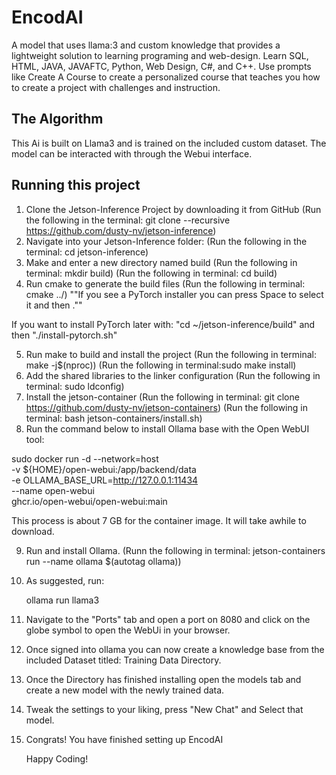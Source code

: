 # EncodAI
A model that uses llama:3 and custom knowledge that provides a lightweight solution to learning programing and web-design. Learn SQL, HTML, JAVA, JAVAFTC, Python, Web Design, C#, and C++. Use prompts like Create A Course to create a personalized course that teaches you how to create a project with challenges and instruction. 

## The Algorithm

This Ai is built on Llama3 and is trained on the included custom dataset. The model can be interacted with through the Webui interface.

## Running this project

1. Clone the Jetson-Inference Project by downloading it from GitHub
   (Run the following in the terminal: git clone --recursive https://github.com/dusty-nv/jetson-inference)
2. Navigate into your Jetson-Inference folder:
   (Run the following in the terminal: cd jetson-inference)
3. Make and enter a new directory named build
   (Run the following in terminal: mkdir build)
   (Run the following in terminal: cd build)
4. Run cmake to generate the build files
   (Run the following in terminal: cmake ../)
   ""If you see a PyTorch installer you can press Space to select it and then <Ok>.""
   
If you want to install PyTorch later with: "cd ~/jetson-inference/build" and then "./install-pytorch.sh"

5. Run make to build and install the project
   (Run the following in terminal: make -j$(nproc))
   (Run the following in terminal:sudo make install)
6. Add the shared libraries to the linker configuration
   (Run the following in terminal: sudo ldconfig)
7. Install the jetson-container
   (Run the following in terminal: git clone https://github.com/dusty-nv/jetson-containers)
   (Run the following in terminal: bash jetson-containers/install.sh)
8. Run the command below to install Ollama base with the Open WebUI tool:
  
  sudo docker run -d --network=host \
    -v ${HOME}/open-webui:/app/backend/data \
    -e OLLAMA_BASE_URL=http://127.0.0.1:11434 \
    --name open-webui \
    ghcr.io/open-webui/open-webui:main

This process is about 7 GB for the container image. It will take awhile to download.

9. Run and install Ollama.
   (Runn the following in terminal: jetson-containers run --name ollama $(autotag ollama))
10. As suggested, run:
    
    ollama run llama3


11. Navigate to the "Ports" tab and open a port on 8080 and click on the globe symbol to open the WebUi in your browser.
12. Once signed into ollama you can now create a knowledge base from the included Dataset titled: Training Data Directory.
13. Once the Directory has finished installing open the models tab and create a new model with the newly trained data.
14. Tweak the settings to your liking, press "New Chat" and Select that model.
15. Congrats! You have finished setting up EncodAI

    Happy Coding!
